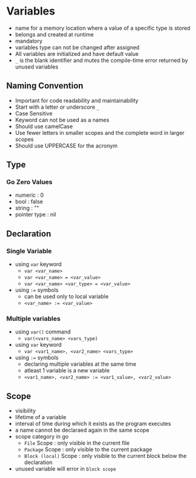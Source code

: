 # Variables
- name for a memory location where a value of a specific type is stored
- belongs and created at runtime
- mandatory
- variables type can not be changed after assigned
- All variables are initialized and have default value
- `_` is the blank identifier and mutes the compile-time error returned by unused variables

## Naming Convention
- Important for code readability and maintainability
- Start with a letter or underscore `_`
- Case Sensitive
- Keyword can not be used as a names
- Should use camelCase
- Use fewer letters in smaller scopes and the complete word in larger scopes
- Should use UPPERCASE for the acronym

## Type

### Go Zero Values
- numeric : 0
- bool : false
- string : ""
- pointer type : nil

## Declaration

### Single Variable
- using `var` keyword
    - `var <var_name>`
    - `var <var_name> = <var_value>`
    - `var <var_name> <var_type> = <var_value>`
- using `:=` symbols
    - can be used only to local variable
    - `<var_name> := <var_value>`

### Multiple variables
- using `var()` command
    - `var(<vars_name> <vars_type)`
- using `var` keyword
    - `var <var1_name>, <var2_name> <vars_type>`
- using `:=` symbols
    - declaring multiple variables at the same time
    - atleast 1 variable is a new variable
    - `<var1_name>, <var2_name> := <var1_value>, <var2_value>`

## Scope
- visibility
- lifetime of a variable
- interval of time during which it exists as the program executes
- a name cannot be declaraed again in the same scope
- scope category in go
    - `File` Scope : only visible in the current file
    - `Package` Scope : only visible to the current package
    - `Block (local)` Scope : only visible to the current block below the declaration
- unused variable will error in `block scope`
